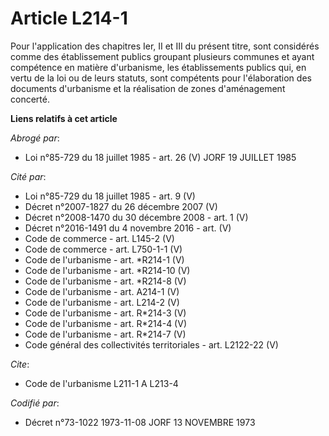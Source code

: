 # Article L214-1

Pour l'application des chapitres Ier, II et III du présent titre, sont considérés comme des établissement publics groupant
plusieurs communes et ayant compétence en matière d'urbanisme, les établissements publics qui, en vertu de la loi ou de leurs
statuts, sont compétents pour l'élaboration des documents d'urbanisme et la réalisation de zones d'aménagement concerté.

**Liens relatifs à cet article**

_Abrogé par_:

  - Loi n°85-729 du 18 juillet 1985 - art. 26 (V) JORF 19 JUILLET 1985

_Cité par_:

  - Loi n°85-729 du 18 juillet 1985 - art. 9 (V)
  - Décret n°2007-1827 du 26 décembre 2007 (V)
  - Décret n°2008-1470 du 30 décembre 2008 - art. 1 (V)
  - Décret n°2016-1491 du 4 novembre 2016 - art. (V)
  - Code de commerce - art. L145-2 (V)
  - Code de commerce - art. L750-1-1 (V)
  - Code de l'urbanisme - art. *R214-1 (V)
  - Code de l'urbanisme - art. *R214-10 (V)
  - Code de l'urbanisme - art. *R214-8 (V)
  - Code de l'urbanisme - art. A214-1 (V)
  - Code de l'urbanisme - art. L214-2 (V)
  - Code de l'urbanisme - art. R*214-3 (V)
  - Code de l'urbanisme - art. R*214-4 (V)
  - Code de l'urbanisme - art. R*214-7 (V)
  - Code général des collectivités territoriales - art. L2122-22 (V)

_Cite_:

  - Code de l'urbanisme L211-1 A L213-4

_Codifié par_:

  - Décret n°73-1022 1973-11-08 JORF 13 NOVEMBRE 1973
